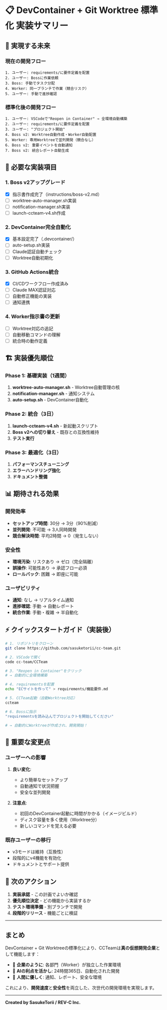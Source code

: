 # 📋 DevContainer + Git Worktree 標準化 実装サマリー

## 🎯 実現する未来

### 現在の開発フロー
```
1. ユーザー: requirements/に要件定義を配置
2. ユーザー: Bossに作業依頼
3. Boss: 手動でタスク分配
4. Worker: 同一ブランチで作業（競合リスク）
5. ユーザー: 手動で進捗確認
```

### 標準化後の開発フロー
```
1. ユーザー: VSCodeで"Reopen in Container" → 全環境自動構築
2. ユーザー: requirements/に要件定義を配置
3. ユーザー: "プロジェクト開始"
4. Boss v2: Worktree自動作成・Worker自動配置
5. Worker: 専用Worktreeで並列開発（競合なし）
6. Boss v2: 重要イベントを自動通知
7. Boss v2: 統合レポート自動生成
```

## 🔧 必要な実装項目

### 1. Boss v2アップグレード
- [x] 指示書作成完了（instructions/boss-v2.md）
- [ ] worktree-auto-manager.sh実装
- [ ] notification-manager.sh実装
- [ ] launch-ccteam-v4.sh作成

### 2. DevContainer完全自動化
- [x] 基本設定完了（.devcontainer/）
- [ ] auto-setup.sh実装
- [ ] Claude認証自動チェック
- [ ] Worktree自動初期化

### 3. GitHub Actions統合
- [x] CI/CDワークフロー作成済み
- [ ] Claude MAX認証対応
- [ ] 自動修正機能の実装
- [ ] 通知連携

### 4. Worker指示書の更新
- [ ] Worktree対応の追記
- [ ] 自動移動コマンドの理解
- [ ] 統合時の動作定義

## 🏗️ 実装優先順位

### Phase 1: 基礎実装（1週間）
1. **worktree-auto-manager.sh** - Worktree自動管理の核
2. **notification-manager.sh** - 通知システム
3. **auto-setup.sh** - DevContainer自動化

### Phase 2: 統合（3日）
1. **launch-ccteam-v4.sh** - 新起動スクリプト
2. **Boss v2への切り替え** - 既存との互換性維持
3. **テスト実行**

### Phase 3: 最適化（3日）
1. **パフォーマンスチューニング**
2. **エラーハンドリング強化**
3. **ドキュメント整備**

## 📊 期待される効果

### 開発効率
- **セットアップ時間**: 30分 → 3分（90%削減）
- **並列開発**: 不可能 → 3人同時開発
- **競合解決時間**: 平均2時間 → 0（発生しない）

### 安全性
- **環境汚染**: リスクあり → ゼロ（完全隔離）
- **誤操作**: 可能性あり → 承認フロー必須
- **ロールバック**: 困難 → 即座に可能

### ユーザビリティ
- **通知**: なし → リアルタイム通知
- **進捗確認**: 手動 → 自動レポート
- **統合作業**: 手動・複雑 → 半自動化

## ⚡ クイックスタートガイド（実装後）

```bash
# 1. リポジトリをクローン
git clone https://github.com/sasuketorii/cc-team.git

# 2. VSCodeで開く
code cc-team/CCTeam

# 3. "Reopen in Container"をクリック
# → 自動的に全環境構築

# 4. requirementsを配置
echo "ECサイトを作って" > requirements/機能要件.md

# 5. CCTeam起動（自動Worktree対応）
ccteam

# 6. Bossに指示
"requirementsを読み込んでプロジェクトを開始してください"

# → 自動的にWorktreeが作成され、開発開始！
```

## 🚨 重要な変更点

### ユーザーへの影響
1. **良い変化**:
   - より簡単なセットアップ
   - 自動通知で状況把握
   - 安全な並列開発

2. **注意点**:
   - 初回のDevContainer起動に時間がかかる（イメージビルド）
   - ディスク容量を多く使用（Worktree分）
   - 新しいコマンドを覚える必要

### 既存ユーザーの移行
- v3モードは維持（互換性）
- 段階的にv4機能を有効化
- ドキュメントとサポート提供

## 📝 次のアクション

1. **実装承認** - この計画でよいか確認
2. **優先順位決定** - どの機能から実装するか
3. **テスト環境準備** - 別ブランチで開発
4. **段階的リリース** - 機能ごとに検証

---

## まとめ

DevContainer + Git Worktreeの標準化により、CCTeamは**真の仮想開発企業**として機能します：

- 🏢 **企業のように**: 各部門（Worker）が独立した作業環境
- 🤖 **AIの利点を活かし**: 24時間365日、自動化された開発
- 👤 **人間に優しく**: 通知、レポート、安全な環境

これにより、**開発速度**と**安全性**を両立した、次世代の開発環境を実現します。

---

**Created by SasukeTorii / REV-C Inc.**